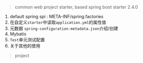 > common web project starter, based spring boot starter 2.4.0

1. default spring spi : META-INF/spring.factories
2. 在自定义`starter`中读取`application.yml`的属性值
3. 元数据 `spring-configuration-metadata.json`介绍/创建
4. Mybatis
5. `Test`单元测试配置
6. 关于其他的使用

> project 

